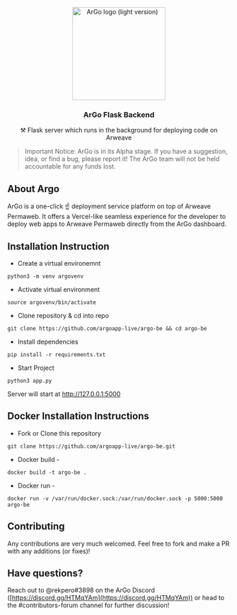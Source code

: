 <p align="center">
  <a href="https://argoapp.live/">
    <a href="https://imgur.com/J5O9d2O"><img src="https://i.imgur.com/J5O9d2O.png" title="source: imgur.com" alt="ArGo logo (light version)" width="210" /></a>
  </a>

  <h3 align="center">ArGo Flask Backend</h3>

  <p align="center">
   ⚒ Flask server which runs in the background for deploying code on Arweave
 </p>
</p>

> Important Notice: ArGo is in its Alpha stage. If you have a suggestion, idea, or find a bug, please report it! The ArGo team will not be held accountable for any funds lost.

## About Argo

ArGo is a one-click ☝️  deployment service platform on top of Arweave Permaweb. It offers a Vercel-like seamless experience for the developer to deploy web apps to Arweave Permaweb directly from the ArGo dashboard.

## Installation Instruction

- Create a virtual environemnt

```
python3 -m venv argovenv
```

- Activate virtual environment

```
source argovenv/bin/activate
```

- Clone repository & cd into repo

```
git clone https://github.com/argoapp-live/argo-be && cd argo-be
```

- Install dependencies

```
pip install -r requirements.txt
```

- Start Project

```
python3 app.py
```

Server will start at http://127.0.0.1:5000

## Docker Installation Instructions

- Fork or Clone this repository

```
git clone https://github.com/argoapp-live/argo-be.git
```

- Docker build - 

```
docker build -t argo-be .
```

- Docker run - 

```
docker run -v /var/run/docker.sock:/var/run/docker.sock -p 5000:5000 argo-be
```

## Contributing
Any contributions are very much welcomed. Feel free to fork and make a PR with any additions (or fixes)!

## Have questions?

Reach out to @rekpero#3898 on the ArGo Discord ([https://discord.gg/HTMqYAm](https://discord.gg/HTMqYAm)) or head to the #contributors-forum channel for further discussion!
